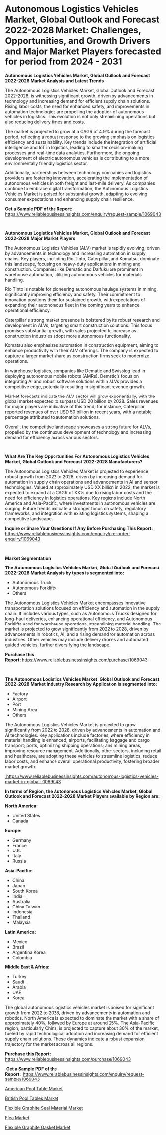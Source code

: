 <p><h1>Autonomous Logistics Vehicles Market, Global Outlook and Forecast 2022-2028 Market: Challenges, Opportunities, and Growth Drivers and Major Market Players forecasted for period from 2024 - 2031</h1></p><p><strong>Autonomous Logistics Vehicles Market, Global Outlook and Forecast 2022-2028 Market Analysis and Latest Trends</strong></p>
<p><p>The Autonomous Logistics Vehicles Market, Global Outlook and Forecast 2022-2028, is witnessing significant growth, driven by advancements in technology and increasing demand for efficient supply chain solutions. Rising labor costs, the need for enhanced safety, and improvements in automation technologies are propelling the adoption of autonomous vehicles in logistics. This evolution is not only streamlining operations but also reducing delivery times and costs.</p><p>The market is projected to grow at a CAGR of 4.9% during the forecast period, reflecting a robust response to the growing emphasis on logistics efficiency and sustainability. Key trends include the integration of artificial intelligence and IoT in logistics, leading to smarter decision-making processes and real-time data analytics. Furthermore, the ongoing development of electric autonomous vehicles is contributing to a more environmentally friendly logistics sector. </p><p>Additionally, partnerships between technology companies and logistics providers are fostering innovation, accelerating the implementation of autonomous vehicles in both freight and last-mile delivery. As companies continue to embrace digital transformation, the Autonomous Logistics Vehicles Market is poised for substantial growth, adapting to evolving consumer expectations and enhancing supply chain resilience.</p></p>
<p><strong>Get a Sample PDF of the Report:&nbsp;</strong> <a href="https://www.reliablebusinessinsights.com/enquiry/request-sample/1069043">https://www.reliablebusinessinsights.com/enquiry/request-sample/1069043</a></p>
<p>&nbsp;</p>
<p><strong>Autonomous Logistics Vehicles Market, Global Outlook and Forecast 2022-2028 Major Market Players</strong></p>
<p><p>The Autonomous Logistics Vehicles (ALV) market is rapidly evolving, driven by advancements in technology and increasing automation in supply chains. Key players, including Rio Tinto, Caterpillar, and Komatsu, dominate this landscape, focusing on heavy-duty applications in mining and construction. Companies like Dematic and Daifuku are prominent in warehouse automation, utilizing autonomous vehicles for materials handling.</p><p>Rio Tinto is notable for pioneering autonomous haulage systems in mining, significantly improving efficiency and safety. Their commitment to innovation positions them for sustained growth, with expectations of expanding their autonomous fleet in the coming years to enhance operational efficiency.</p><p>Caterpillar's strong market presence is bolstered by its robust research and development in ALVs, targeting smart construction solutions. This focus promises substantial growth, with sales projected to increase as construction industries adopt more autonomous functionality.</p><p>Komatsu also emphasizes automation in construction equipment, aiming to enhance productivity with their ALV offerings. The company is expected to capture a larger market share as construction firms seek to modernize operations.</p><p>In warehouse logistics, companies like Dematic and Swisslog lead in deploying autonomous mobile robots (AMRs). Dematic’s focus on integrating AI and robust software solutions within ALVs provides a competitive edge, potentially resulting in significant revenue growth.</p><p>Market forecasts indicate the ALV sector will grow exponentially, with the global market expected to surpass USD 20 billion by 2028. Sales revenues for major players are indicative of this trend; for instance, Caterpillar reported revenues of over USD 50 billion in recent years, with a notable percentage attributed to automation solutions.</p><p>Overall, the competitive landscape showcases a strong future for ALVs, propelled by the continuous development of technology and increasing demand for efficiency across various sectors.</p></p>
<p>&nbsp;</p>
<p><strong>What Are The Key Opportunities For Autonomous Logistics Vehicles Market, Global Outlook and Forecast 2022-2028 Manufacturers?</strong></p>
<p><p>The Autonomous Logistics Vehicles Market is projected to experience robust growth from 2022 to 2028, driven by increasing demand for automation in supply chain operations and advancements in AI and sensor technologies. Valued at approximately USD XX billion in 2022, the market is expected to expand at a CAGR of XX% due to rising labor costs and the need for efficiency in logistics operations. Key regions include North America and Asia-Pacific, where investments in autonomous vehicles are surging. Future trends indicate a stronger focus on safety, regulatory frameworks, and integration with existing logistics systems, shaping a competitive landscape.</p></p>
<p><strong>Inquire or Share Your Questions If Any Before Purchasing This Report:</strong> <a href="https://www.reliablebusinessinsights.com/enquiry/pre-order-enquiry/1069043">https://www.reliablebusinessinsights.com/enquiry/pre-order-enquiry/1069043</a></p>
<p>&nbsp;</p>
<p><strong>Market Segmentation</strong></p>
<p><strong>The Autonomous Logistics Vehicles Market, Global Outlook and Forecast 2022-2028 Market Analysis by types is segmented into:</strong></p>
<p><ul><li>Autonomous Truck</li><li>Autonomous Forklifts</li><li>Others</li></ul></p>
<p><p>The Autonomous Logistics Vehicles Market encompasses innovative transportation solutions focused on efficiency and automation in the supply chain. It includes various types, such as Autonomous Trucks designed for long-haul deliveries, enhancing operational efficiency, and Autonomous Forklifts used for warehouse operations, streamlining material handling. The market is projected to grow significantly from 2022 to 2028, driven by advancements in robotics, AI, and a rising demand for automation across industries. Other vehicles may include delivery drones and automated guided vehicles, further diversifying the landscape.</p></p>
<p><strong>Purchase this Report:&nbsp;</strong><a href="https://www.reliablebusinessinsights.com/purchase/1069043">https://www.reliablebusinessinsights.com/purchase/1069043</a></p>
<p>&nbsp;</p>
<p><strong>The Autonomous Logistics Vehicles Market, Global Outlook and Forecast 2022-2028 Market Industry Research by Application is segmented into:</strong></p>
<p><ul><li>Factory</li><li>Airport</li><li>Port</li><li>Mining Area</li><li>Others</li></ul></p>
<p><p>The Autonomous Logistics Vehicles Market is projected to grow significantly from 2022 to 2028, driven by advancements in automation and AI technologies. Key applications include factories, where efficiency in material handling is enhanced; airports, facilitating baggage and cargo transport; ports, optimizing shipping operations; and mining areas, improving resource management. Additionally, other sectors, including retail and healthcare, are adopting these vehicles to streamline logistics, reduce labor costs, and enhance overall operational productivity, fostering broader market growth.</p></p>
<p><a href="https://www.reliablebusinessinsights.com/autonomous-logistics-vehicles-market-in-global-r1069043">&nbsp;https://www.reliablebusinessinsights.com/autonomous-logistics-vehicles-market-in-global-r1069043</a></p>
<p><strong>In terms of Region, the Autonomous Logistics Vehicles Market, Global Outlook and Forecast 2022-2028 Market Players available by Region are:</strong></p>
<p>
    <p> <strong> North America: </strong>
        <ul>
            <li>United States</li>
            <li>Canada</li>
        </ul>
        </p> 
    <p> <strong> Europe: </strong>
        <ul>
            <li>Germany</li>
            <li>France</li>
            <li>U.K.</li>
            <li>Italy</li>
            <li>Russia</li>
        </ul>
        </p> 
    <p> <strong> Asia-Pacific: </strong>
        <ul>
            <li>China</li>
            <li>Japan</li>
            <li>South Korea</li>
            <li>India</li>
            <li>Australia</li>
            <li>China Taiwan</li>
            <li>Indonesia</li>
            <li>Thailand</li>
            <li>Malaysia</li>
        </ul>
        </p> 
    <p> <strong> Latin America: </strong>
        <ul>
            <li>Mexico</li>
            <li>Brazil</li>
            <li>Argentina Korea</li>
            <li>Colombia</li>
        </ul>
        </p> 
    <p> <strong> Middle East & Africa: </strong>
        <ul>
            <li>Turkey</li>
            <li>Saudi</li>
            <li>Arabia</li>
            <li>UAE</li>
            <li>Korea</li>
        </ul>
    </p>
    </p>
<p><p>The global autonomous logistics vehicles market is poised for significant growth from 2022 to 2028, driven by advancements in automation and robotics. North America is expected to dominate the market with a share of approximately 40%, followed by Europe at around 25%. The Asia-Pacific region, particularly China, is projected to capture about 30% of the market, fueled by rapid technological adoption and increasing demand for efficient supply chain solutions. These dynamics indicate a robust expansion trajectory for the market across all regions.</p></p>
<p><strong>Purchase this Report: </strong><a href="https://www.reliablebusinessinsights.com/purchase/1069043">https://www.reliablebusinessinsights.com/purchase/1069043</a></p>
<p>&nbsp;<strong>Get a Sample PDF of the Report:&nbsp;&nbsp;</strong><a href="https://www.reliablebusinessinsights.com/enquiry/request-sample/1069043">https://www.reliablebusinessinsights.com/enquiry/request-sample/1069043</a></p>
<p><strong></strong></p>
<p><p><a href="https://www.linkedin.com/pulse/american-pool-table-market-strategic-insights-product-evolution-9owme?trackingId=zgjJ67B6RiWk9y6%2FEEiybQ%3D%3D">American Pool Table Market</a></p><p><a href="https://www.linkedin.com/pulse/global-british-pool-tables-market-focus-product-type-snooker-4sbre?trackingId=xyb1eHTqQhC%2FnSgvED2HlQ%3D%3D">British Pool Tables Market</a></p><p><a href="https://medium.com/@denisewilsogdn64/flexible-graphite-seal-material-market-forecast-global-market-trends-and-analysis-from-2024-to-357f11724637">Flexible Graphite Seal Material Market</a></p><p><a href="https://www.linkedin.com/pulse/flea-market-global-trends-forecast-2024-2031-blazew-5b0ec?trackingId=BQk8CBQDQZCGGVQ2A4NURA%3D%3D">Flea Market</a></p><p><a href="https://medium.com/@denisewilsogdn64/flexible-graphite-gasket-market-research-report-market-forecast-and-growth-prospects-with-a-steady-47a92d5360cc">Flexible Graphite Gasket Market</a></p></p>